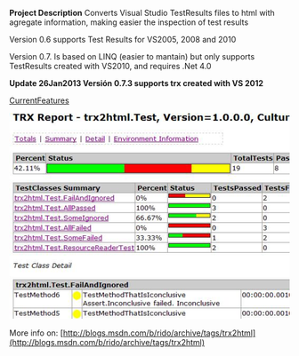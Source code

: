 **Project Description**
Converts Visual Studio TestResults files to html with agregate information, making easier the inspection of test results

Version 0.6 supports Test Results for VS2005, 2008 and 2010

Version 0.7. Is based on LINQ (easier to mantain) but only supports TestResults created with VS2010, and requires .Net 4.0

**Update 26Jan2013 Versión 0.7.3 supports trx created with VS 2012**

[CurrentFeatures](CurrentFeatures)

![](Home_trx2html.GIF)

More info on: [http://blogs.msdn.com/b/rido/archive/tags/trx2html](http://blogs.msdn.com/b/rido/archive/tags/trx2html)
